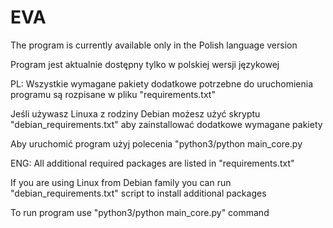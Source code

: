 # EVA



The program is currently available only in the Polish language version

Program jest aktualnie dostępny tylko w polskiej wersji językowej

PL:
Wszystkie wymagane pakiety dodatkowe potrzebne do uruchomienia programu są rozpisane w pliku "requirements.txt"

Jeśli używasz Linuxa z rodziny Debian możesz użyć skryptu "debian_requirements.txt" aby zainstallować dodatkowe wymagane pakiety

Aby uruchomić program użyj polecenia "python3/python main_core.py

ENG:
All additional required packages are listed in "requirements.txt"

If you are using Linux from Debian family you can run "debian_requirements.txt" script to install additional packages

To run program use "python3/python main_core.py" command
